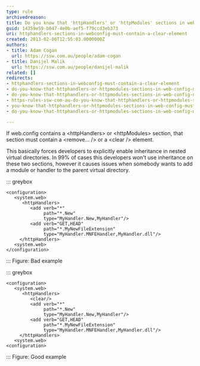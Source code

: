 ```yaml
---
type: rule
archivedreason: 
title: Do you know that 'httpHandlers' or 'httpModules' sections in web.config must contain a 'remove' or 'clear' element?
guid: 14359e59-b047-4e0b-aef5-f79ccd3eb373
uri: httphandlers-sections-in-webconfig-must-contain-a-clear-element
created: 2013-02-06T12:55:03.0000000Z
authors:
- title: Adam Cogan
  url: https://ssw.com.au/people/adam-cogan
- title: Danijel Malik
  url: https://ssw.com.au/people/danijel-malik
related: []
redirects:
- httphandlers-sections-in-webconfig-must-contain-a-clear-element
- do-you-know-that-httphandlers-or-httpmodules-sections-in-web-config-must-contain-a-remove-or-a-clear-element
- do-you-know-that-httphandlers-or-httpmodules-sections-in-web-config-must-contain-a-remove3f3f3f-or-a-clear-element
- https-rules-ssw-com-au-do-you-know-that-httphandlers-or-httpmodules-sections-in-web-config-must-contain-a-remove-or-a-clear-element
- you-know-that-httphandlers-or-httpmodules-sections-in-web-config-must-contain-a-remove-or-a-clear-element
- do-you-know-that-httphandlers-or-httpmodules-sections-in-web-config-must-contain-a-remove-or-clear-element

---
```


If web.config contains a &lt;httpHandlers&gt; or &lt;httpModules&gt; section, that section must contain a &lt;remove... /&gt; or a &lt;clear /&gt; element.

This basically forces developers to explicitly enable inheritance in nested virtual directories. In 99% of cases this developers won't use inheritance on these two sections, however it causes issues when somebody wants to add a module or handler to the parent virtual directory.

<!--endintro-->


::: greybox


```
<configuration>
   <system.web>
      <httpHandlers>
         <add verb="*" 
              path="*.New" 
              type="MyHandler.New,MyHandler"/>
         <add verb="GET,HEAD" 
              path="*.MyNewFileExtension" 
              type="MyHandler.MNFEHandler,MyHandler.dll"/>
     </httpHandlers>
   <system.web>
</configuration>
```


:::
Figure: Bad example

::: greybox


```
<configuration>
   <system.web>
      <httpHandlers>
         <clear/>
         <add verb="*" 
              path="*.New" 
              type="MyHandler.New,MyHandler"/>
         <add verb="GET,HEAD" 
              path="*.MyNewFileExtension" 
              type="MyHandler.MNFEHandler,MyHandler.dll"/>
     </httpHandlers>
   <system.web>
<configuration>
```


:::
    Figure: Good example
